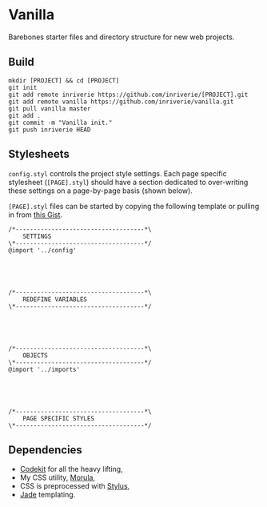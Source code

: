 # Vanilla

Barebones starter files and directory structure for new web projects.

## Build

    mkdir [PROJECT] && cd [PROJECT]
    git init
    git add remote inriverie https://github.com/inriverie/[PROJECT].git
    git add remote vanilla https://github.com/inriverie/vanilla.git
    git pull vanilla master
    git add .
    git commit -m "Vanilla init."
    git push inriverie HEAD

## Stylesheets

`config.styl` controls the project style settings. Each page specific stylesheet (`[PAGE].styl`) should have a section dedicated to over-writing these settings on a page-by-page basis (shown below).

`[PAGE].styl` files can be started by copying the following template or pulling in from [this Gist](https://gist.github.com/inriverie/5021968).

    /*------------------------------------*\
        SETTINGS
    \*------------------------------------*/
    @import '../config'





    /*------------------------------------*\
        REDEFINE VARIABLES
    \*------------------------------------*/





    /*------------------------------------*\
        OBJECTS
    \*------------------------------------*/
    @import '../imports'





    /*------------------------------------*\
        PAGE SPECIFIC STYLES
    \*------------------------------------*/

## Dependencies

* [Codekit](http://incident57.com/codekit/) for all the heavy lifting,
* My CSS utility, [Morula](https://github.com/inriverie/morula),
* CSS is preprocessed with [Stylus](http://learnboost.github.io/stylus/),
* [Jade](http://jade-lang.com/) templating.